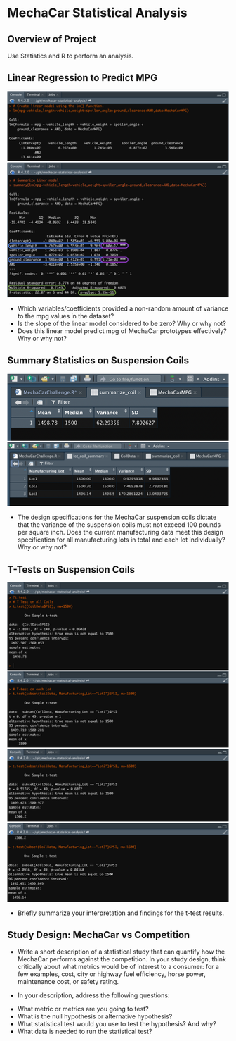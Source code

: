 # MechaCar Statistical Analysis

## Overview of Project

Use Statistics and R to perform an analysis.

## Linear Regression to Predict MPG

![lm-function-linear-model](https://github.com/psidhu42/mechacar-statistical-analysis/blob/main/resources/images/01-lm-function-linear-model.png)
![linear-model-summary](https://github.com/psidhu42/mechacar-statistical-analysis/blob/main/resources/images/02-linear-model-summary.png)

- Which variables/coefficients provided a non-random amount of variance to the mpg values in the dataset?
- Is the slope of the linear model considered to be zero? Why or why not?
- Does this linear model predict mpg of MechaCar prototypes effectively? Why or why not?

## Summary Statistics on Suspension Coils

![total-summary](https://github.com/psidhu42/mechacar-statistical-analysis/blob/main/resources/images/03-total-summary-df.png)
![lot-summary](https://github.com/psidhu42/mechacar-statistical-analysis/blob/main/resources/images/04-lot-summary-df.png)

- The design specifications for the MechaCar suspension coils dictate that the variance of the suspension coils must not exceed 100 pounds per square inch. Does the current manufacturing data meet this design specification for all manufacturing lots in total and each lot individually? Why or why not?

## T-Tests on Suspension Coils

![t-test-all](https://github.com/psidhu42/mechacar-statistical-analysis/blob/main/resources/images/05-t-test-all.png)
![t-test-lot-1](https://github.com/psidhu42/mechacar-statistical-analysis/blob/main/resources/images/06-t-test-lot-1.png)
![t-test-lot-2](https://github.com/psidhu42/mechacar-statistical-analysis/blob/main/resources/images/07-t-test-lot-2.png)
![t-test-lot-3](https://github.com/psidhu42/mechacar-statistical-analysis/blob/main/resources/images/08-t-test-lot-3.png)

- Briefly summarize your interpretation and findings for the t-test results.

## Study Design: MechaCar vs Competition

- Write a short description of a statistical study that can quantify how the MechaCar performs against the competition. In your study design, think critically about what metrics would be of interest to a consumer: for a few examples, cost, city or highway fuel efficiency, horse power, maintenance cost, or safety rating.

- In your description, address the following questions:

* What metric or metrics are you going to test?
* What is the null hypothesis or alternative hypothesis?
* What statistical test would you use to test the hypothesis? And why?
* What data is needed to run the statistical test?